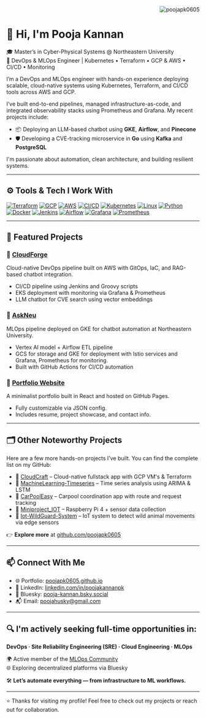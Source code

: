 <!-- GitHub Profile Views -->
<p align="right">
  <img src="https://komarev.com/ghpvc/?username=poojapk0605&label=Profile%20Views&color=0e75b6&style=flat" alt="poojapk0605" />
</p>

# 👋 Hi, I'm Pooja Kannan

🎓 Master’s in Cyber-Physical Systems @ Northeastern University  
🔧 DevOps & MLOps Engineer | Kubernetes • Terraform • GCP & AWS • CI/CD • Monitoring

I’m a DevOps and MLOps engineer with hands-on experience deploying scalable, cloud-native systems using Kubernetes, Terraform, and CI/CD tools across AWS and GCP.

I’ve built end-to-end pipelines, managed infrastructure-as-code, and integrated observability stacks using Prometheus and Grafana. My recent projects include:
- 📦 Deploying an LLM-based chatbot using **GKE**, **Airflow**, and **Pinecone**
- 🛡 Developing a CVE-tracking microservice in **Go** using **Kafka** and **PostgreSQL**

I'm passionate about automation, clean architecture, and building resilient systems.

---

## ⚙️ Tools & Tech I Work With

[![Terraform](https://img.shields.io/badge/IaC-Terraform-blue?logo=terraform)](https://www.terraform.io)
[![GCP](https://img.shields.io/badge/Cloud-GCP-orange?logo=googlecloud)](https://cloud.google.com)
[![AWS](https://img.shields.io/badge/Cloud-AWS-yellow?logo=amazonaws)](https://aws.amazon.com)
[![CI/CD](https://img.shields.io/badge/CI%2FCD-GitHub%20Actions-green?logo=githubactions)](https://github.com/features/actions)
[![Kubernetes](https://img.shields.io/badge/Orchestration-Kubernetes-blue?logo=kubernetes)](https://kubernetes.io)
[![Linux](https://img.shields.io/badge/System-Linux-black?logo=linux)](https://www.kernel.org)
[![Python](https://img.shields.io/badge/Scripting-Python-yellow?logo=python)](https://www.python.org)
[![Docker](https://img.shields.io/badge/Container-Docker-blue?logo=docker)](https://www.docker.com)
[![Jenkins](https://img.shields.io/badge/Automation-Jenkins-red?logo=jenkins)](https://www.jenkins.io)
[![Airflow](https://img.shields.io/badge/Workflow-Airflow-3aa0cf?logo=apacheairflow)](https://airflow.apache.org)
[![Grafana](https://img.shields.io/badge/Monitoring-Grafana-f46800?logo=grafana)](https://grafana.com)
[![Prometheus](https://img.shields.io/badge/Monitoring-Prometheus-e6522c?logo=prometheus)](https://prometheus.io)

---

## 📌 Featured Projects

### 🔹 [CloudForge](https://github.com/orgs/cloud-forge-advance-cloud/repositories)  
Cloud-native DevOps pipeline built on AWS with GitOps, IaC, and RAG-based chatbot integration.
- CI/CD pipeline using Jenkins and Groovy scripts  
- EKS deployment with monitoring via Grafana & Prometheus  
- LLM chatbot for CVE search using vector embeddings

### 🔹 [AskNeu]( https://github.com/poojapk0605/AskNEU) 
MLOps pipeline deployed on GKE for chatbot automation at Northeastern University.
- Vertex AI model + Airflow ETL pipeline  
- GCS for storage and GKE for deployment with Istio services and Grafana, Prometheus for monitoring.
- Built with GitHub Actions for CI/CD automation

### 🔹 [Portfolio Website](https://poojapk0605.github.io/)  
A minimalist portfolio built in React and hosted on GitHub Pages.
- Fully customizable via JSON config.
- Includes resume, project showcase, and contact info.

---

## 🗂️ Other Noteworthy Projects

Here are a few more hands-on projects I’ve built. You can find the complete list on my GitHub:

- 🔸 [CloudCraft](https://github.com/orgs/cloud-craft-project-fullstack/repositories) – Cloud-native fullstack app with GCP VM's & Terraform  
- 🔸 [MachineLearning-Timeseries](https://github.com/poojapk0605/MachineLearning-Timeseries) – Time series analysis using ARIMA & LSTM  
- 🔸 [CarPoolEasy](https://github.com/poojapk0605/CarPoolEasy) – Carpool coordination app with route and request tracking  
- 🔸 [Miniproject_IOT](https://github.com/poojapk0605/Miniproject_IOT) – Raspberry Pi 4 + sensor data collection  
- 🔸 [Iot-WildGuard-System](https://github.com/poojapk0605/Iot-WildGuard-System) – IoT system to detect wild animal movements via edge sensors  

👉 **Explore more** at [github.com/poojapk0605](https://github.com/poojapk0605)

---

## 📫 Connect With Me

- 🌐 Portfolio: [poojapk0605.github.io](https://poojapk0605.github.io/)
- 💼 LinkedIn: [linkedin.com/in/poojakannanpk](https://www.linkedin.com/in/poojakannanpk/)
- 🧵 Bluesky: [pooja-kannan.bsky.social](https://bsky.app/profile/pooja-kannan.bsky.social)
- 📬 Email: poojahusky@gmail.com

---

## 🔍 I'm actively seeking full-time opportunities in:  
**DevOps · Site Reliability Engineering (SRE) · Cloud Engineering · MLOps**

🌍 Active member of the [MLOps Community](https://mlops.community/)  
🌐 Exploring decentralized platforms via Bluesky  

🛠️ **Let’s automate everything — from infrastructure to ML workflows.**

---

⭐️ Thanks for visiting my profile! Feel free to check out my projects or reach out for collaboration.
